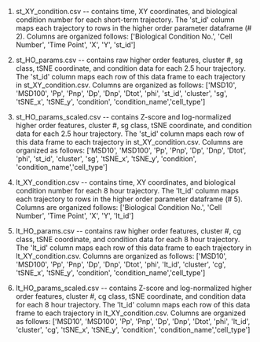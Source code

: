 1. st_XY_condition.csv -- contains time, XY coordinates, and biological condition number for each short-term trajectory.
The 'st_id' column maps each trajectory to rows in the higher order parameter dataframe (# 2).
Columns are organized follows:
['Biological Condition No.', 'Cell Number', 'Time Point', 'X', 'Y', 'st_id']

2. st_HO_params.csv -- contains raw higher order features, cluster #, sg class, tSNE coordinate, and condition data for each 2.5 hour trajectory.
The 'st_id' column maps each row of this data frame to each trajectory in st_XY_condition.csv.
Columns are organized as follows:
['MSD10', 'MSD100', 'Pp', 'Pnp', 'Dp', 'Dnp', 'Dtot', 'phi', 'st_id',
	  'cluster', 'sg', 'tSNE_x', 'tSNE_y', 'condition', 'condition_name','cell_type']

3. st_HO_params_scaled.csv -- contains Z-score and log-normalized higher order features, cluster #, sg class, tSNE coordinate, and condition data for each 2.5 hour trajectory.
The 'st_id' column maps each row of this data frame to each trajectory in st_XY_condition.csv.
Columns are organized as follows:
['MSD10', 'MSD100', 'Pp', 'Pnp', 'Dp', 'Dnp', 'Dtot', 'phi', 'st_id',
	  'cluster', 'sg', 'tSNE_x', 'tSNE_y', 'condition', 'condition_name','cell_type']

4. lt_XY_condition.csv -- contains time, XY coordinates, and biological condition number for each 8 hour trajectory.
The 'lt_id' column maps each trajectory to rows in the higher order parameter dataframe (# 5).
Columns are organized follows:
['Biological Condition No.', 'Cell Number', 'Time Point', 'X', 'Y', 'lt_id']

5. lt_HO_params.csv -- contains raw higher order features, cluster #, cg class, tSNE coordinate, and condition data for each 8 hour trajectory.
The 'lt_id' column maps each row of this data frame to each trajectory in lt_XY_condition.csv.
Columns are organized as follows:
['MSD10', 'MSD100', 'Pp', 'Pnp', 'Dp', 'Dnp', 'Dtot', 'phi', 'lt_id',
	  'cluster', 'cg', 'tSNE_x', 'tSNE_y', 'condition', 'condition_name','cell_type']

3. lt_HO_params_scaled.csv -- contains Z-score and log-normalized higher order features, cluster #, cg class, tSNE coordinate, and condition data for each 8 hour trajectory.
The 'lt_id' column maps each row of this data frame to each trajectory in lt_XY_condition.csv.
Columns are organized as follows:
['MSD10', 'MSD100', 'Pp', 'Pnp', 'Dp', 'Dnp', 'Dtot', 'phi', 'lt_id',
	  'cluster', 'cg', 'tSNE_x', 'tSNE_y', 'condition', 'condition_name','cell_type']



